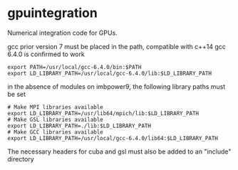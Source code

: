 # gpuintegration
Numerical integration code for GPUs.

gcc prior version 7 must be placed in the path, compatible with c++14
gcc 6.4.0 is confirmed to work

```
export PATH=/usr/local/gcc-6.4.0/bin:$PATH
export LD_LIBRARY_PATH=/usr/local/gcc-6.4.0/lib:$LD_LIBRARY_PATH
```

in the absence of modules on imbpower9, the following library paths must be set
```
# Make MPI libraries available
export LD_LIBRARY_PATH=/usr/lib64/mpich/lib:$LD_LIBRARY_PATH
# Make GSL libraries available
export LD_LIBRARY_PATH=./lib:$LD_LIBRARY_PATH 
# Make GCC libraries available
export LD_LIBRARY_PATH=/usr/local/gcc-6.4.0/lib64:$LD_LIBRARY_PATH
```

The necessary headers for cuba and gsl must also be added to an "include" directory
